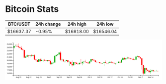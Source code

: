 # Bitcoin Stats

BTC/USDT|24h change|24h high|24h low|
|---|---|---|---|
|$16637.37|-0.95%|$16818.00|$16546.04|

<img src="./chart.svg">
